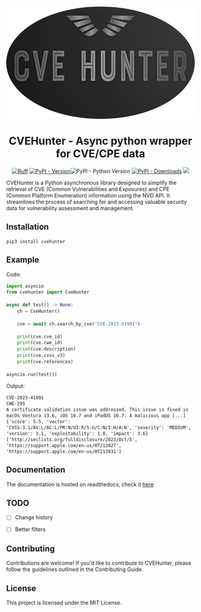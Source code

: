 <p align="center">
  <img height=300 src="https://raw.githubusercontent.com/Xample33/cvehunter/development/images/cvehunter_logo.png" alt='cvehunter_logo'></a>
</p>

<h1 align="center"> CVEHunter - Async python wrapper for CVE/CPE data</h1>

<p align="center">  
  <a href="https://github.com/astral-sh/ruff"><img alt="Ruff" src="https://img.shields.io/endpoint?url=https://raw.githubusercontent.com/astral-sh/ruff/main/assets/badge/v2.json"></a>
  <a href="https://pypi.org/project/cvehunter"><img alt="PyPI - Version" src="https://badgen.net/pypi/v/cvehunter"></a
  <a href="https://pypi.org/project/cvehunter"><img alt="PyPI - Python Version" src="https://badgen.net/pypi/python/cvehunter"></a>
  <a href="https://pyi.org/project/cvehunter"><img alt="PyPI - Downloads" src="https://badgen.net/pypi/dm/cvehunter"></a>
  <img src="http://hits.seeyoufarm.com/api/count/incr/badge.svg?url=https%3A%2F%2Fgithub.com%2FXample33%2Fcvehunter&count_bg=%2379C83D&title_bg=%23555555&icon=&icon_color=%23E7E7E7&title=hits&edge_flat=false">
</p>

CVEHunter is a Python asynchronous library designed to simplify the retrieval of CVE (Common Vulnerabilities and Exposures) and CPE (Common Platform Enumeration) information using the NVD API. It streamlines the process of searching for and accessing valuable security data for vulnerability assessment and management.

## Installation

```
pip3 install cvehunter
```

## Example
Code:
```python
import asyncio
from cvehunter import CveHunter

async def test() -> None:
    ch = CveHunter()
    
    cve = await ch.search_by_cve("CVE-2023-41991")
    
    print(cve.cve_id)
    print(cve.cwe_id)
    print(cve.description)
    print(cve.cvss_v3)
    print(cve.references)
    
asyncio.run(test())
```

Output:
```
CVE-2023-41991
CWE-295
A certificate validation issue was addressed. This issue is fixed in macOS Ventura 13.6, iOS 16.7 and iPadOS 16.7. A malicious app [...]
{'score': 5.5, 'vector': 'CVSS:3.1/AV:L/AC:L/PR:N/UI:R/S:U/C:N/I:H/A:N', 'severity': 'MEDIUM', 'version': 3.1, 'exploitability': 1.8, 'impact': 3.6}
['http://seclists.org/fulldisclosure/2023/Oct/5', 'https://support.apple.com/en-us/HT213927', 'https://support.apple.com/en-us/HT213931']
```

## Documentation
The documentation is hosted on readthedocs, check it <a href="https://cvehunter-Docs.readthedocs.io/"> here </a>


## TODO
- [ ] Change history
- [ ] Better filters


## Contributing
Contributions are welcome! If you'd like to contribute to CVEHunter, please follow the guidelines outlined in the Contributing Guide.


## License
This project is licensed under the MIT License.

